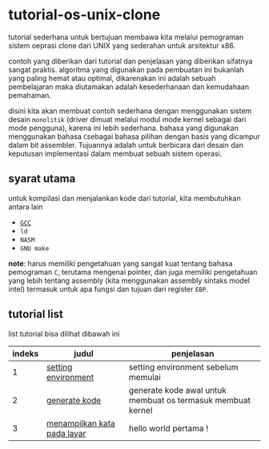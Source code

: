 # tutorial-os-unix-clone

tutorial sederhana untuk bertujuan membawa kita melalui pemograman sistem oeprasi clone dari UNIX yang sederahan untuk arsitektur x86.

contoh yang diberikan dari tutorial dan penjelasan yang diberikan sifatnya sangat praktis. algoritma yang digunakan pada pembuatan ini bukanlah yang paling hemat atau optimal, dikarenakan ini adalah sebuah pembelajaran maka diutamakan adalah kesederhanaan dan kemudahaan pemahaman.

disini kita akan membuat contoh sederhana dengan menggunakan sistem desain ``monolitik`` (driver dimuat melalui modul mode kernel sebagai dari mode pengguna), karena ini lebih sederhana. bahasa yang digunakan menggunakan bahasa ``C``sebagai  bahasa pilihan dengan basis yang dicampur dalam  bit assembler. Tujuannya adalah untuk berbicara dari desain dan keputusan implementasi dalam membuat sebuah sistem operasi.


## syarat utama

untuk kompilasi dan menjalankan kode dari tutorial, kita membutuhkan antara lain

- [``GCC``](https://gcc.gnu.org/)
- ``ld``
- ``NASM``
- ``GNU make``

**note**: harus memiliki pengetahuan yang sangat kuat tentang bahasa pemograman ``C``, terutama mengenai pointer, dan juga memiliki pengetahuan yang lebih tentang assembly (kita menggunakan assembly sintaks model intel) termasuk untuk apa fungsi dan tujuan dari register ``EBP``.

## tutorial list

list tutorial bisa dilihat dibawah ini

| indeks    | judul    | penjelasan    |
|---------------- | --------------- | --------------- |
| 1    | [setting environment](./pertama_evironment)    | setting environment sebelum memulai    |
| 2    | [generate kode](./generate_kode)    | generate kode awal untuk membuat os termasuk membuat kernel    |
| 3   | [menampilkan kata pada layar](./layar)   | hello world pertama !   |

